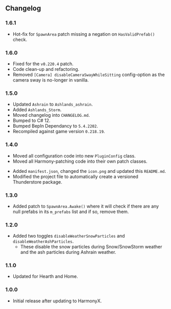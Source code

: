 ## Changelog

### 1.6.1

  * Hot-fix for `SpawnArea` patch missing a negation on `HasValidPrefab()` check.

### 1.6.0

  * Fixed for the `v0.220.4` patch.
  * Code clean-up and refactoring.
  * Removed `[Camera] disableCameraSwayWhileSitting` config-option as the camera sway is no-longer in vanilla.

### 1.5.0

  * Updated `Ashrain` to `Ashlands_ashrain`.
  * Added `Ashlands_Storm`.
  * Moved changelog into `CHANGELOG.md`.
  * Bumped <LangVersion> to C# 12.
  * Bumped BepIn Dependancy to `5.4.2202`.
  * Recompiled against game version `0.218.19`.

### 1.4.0

  * Moved all configuration code into new `PluginConfig` class.
  * Moved all Harmony-patching code into their own patch classes.

  - Added `manifest.json`, changed the `icon.png` and updated this `README.md`.
  - Modified the project file to automatically create a versioned Thunderstore package.

### 1.3.0

  * Added patch to `SpawnArea.Awake()` where it will check if there are any null prefabs in its `m_prefabs` list and if
    so, remove them.

### 1.2.0

  * Added two toggles `disableWeatherSnowParticles` and `disableWeatherAshParticles`.
    * These disable the snow particles during Snow/SnowStorm weather and the ash particles during Ashrain weather.

### 1.1.0

  * Updated for Hearth and Home.

### 1.0.0

  * Initial release after updating to HarmonyX.